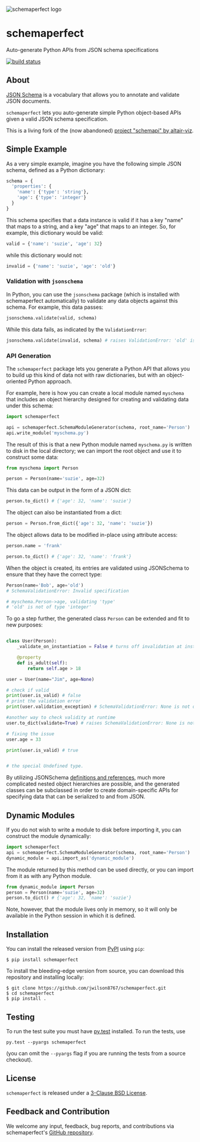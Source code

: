 ![schemaperfect logo](https://user-images.githubusercontent.com/10873576/92287170-f3dd4c80-eed6-11ea-81e4-2037d8a1e555.png)

# schemaperfect

Auto-generate Python APIs from JSON schema specifications

[![build status](http://img.shields.io/travis/jwilson8767/schemaperfect/master.svg?style=flat)](https://travis-ci.org/jwilson8767/schemaperfect)


## About

[JSON Schema](http://json-schema.org/) is a vocabulary that allows you to
annotate and validate JSON documents.

``schemaperfect`` lets you auto-generate simple Python object-based APIs given a valid JSON schema specification. 

This is a living fork of the (now abandoned) [project "schemapi" by altair-viz](https://github.com/altair-viz/schemapi).


## Simple Example

As a very simple example, imagine you have the following simple JSON schema,
defined as a Python dictionary:

```python
schema = {
  'properties': {
    'name': {'type': 'string'},
    'age': {'type': 'integer'}
  }
}
```

This schema specifies that a data instance is valid if it has a key "name" that
maps to a string, and a key "age" that maps to an integer.
So, for example, this dictionary would be valid:

```python
valid = {'name': 'suzie', 'age': 32}
```

while this dictionary would not:

```python
invalid = {'name': 'suzie', 'age': 'old'}
```


### Validation with ``jsonschema``


In Python, you can use the ``jsonschema`` package (which is installed with schemaperfect automatically) to validate any data objects against this schema. For example, this data passes:

```python
jsonschema.validate(valid, schema)
```

While this data fails, as indicated by the ``ValidationError``:

```python
jsonschema.validate(invalid, schema) # raises ValidationError: 'old' is not of type 'integer'
```

### API Generation

The ``schemaperfect`` package lets you generate a Python API that allows you to build
up this kind of data not with raw dictionaries, but with an object-oriented
Python approach.

For example, here is how you can create a local module named ``myschema`` that
includes an object hierarchy designed for creating and validating data under
this schema:

```python
import schemaperfect

api = schemaperfect.SchemaModuleGenerator(schema, root_name='Person')
api.write_module('myschema.py')
```

The result of this is that a new Python module named ``myschema.py`` is written
to disk in the local directory; we can import the root object and use it to construct
some data:

```python
from myschema import Person

person = Person(name='suzie', age=32)
```

This data can be output in the form of a JSON dict:

```python
person.to_dict() # {'age': 32, 'name': 'suzie'}
```

The object can also be instantiated from a dict:

```python
person = Person.from_dict({'age': 32, 'name': 'suzie'})
```

The object allows data to be modified in-place using attribute access:

```python
person.name = 'frank'

person.to_dict() # {'age': 32, 'name': 'frank'}
```

When the object is created, its entries are validated using JSONSchema to ensure that they have the correct type:

```python
Person(name='Bob', age='old')
# SchemaValidationError: Invalid specification

# myschema.Person->age, validating 'type'
# 'old' is not of type 'integer'
```

To go a step further, the generated class `Person` can be extended and fit to new purposes:  

```python

class User(Person):
    _validate_on_instantiation = False # turns off invalidation at instantiation time, requiring we check .is_valid.

    @property
    def is_adult(self):
        return self.age > 18

user = User(name="Jim", age=None) 

# check if valid
print(user.is_valid) # false
# print the validation error
print(user.validation_exception) # SchemaValidationError: None is not of type 'integer'

#another way to check validity at runtime
user.to_dict(validate=True) # raises SchemaValidationError: None is not of type 'integer'

# fixing the issue
user.age = 33

print(user.is_valid) # true


# the special Undefined type.

```

By utilizing JSONSchema
[definitions and references](https://cswr.github.io/JsonSchema/spec/definitions_references/), much more complicated nested object hierarchies are possible, and the generated classes can be subclassed in order to create domain-specific APIs for specifying data that can be serialized to and from JSON.

## Dynamic Modules

If you do not wish to write a module to disk before importing it, you can construct the
module dynamically:

```python
import schemaperfect
api = schemaperfect.SchemaModuleGenerator(schema, root_name='Person')
dynamic_module = api.import_as('dynamic_module')
```

The module returned by this method can be used directly, or you can import from it as
with any Python module.

```python
from dynamic_module import Person
person = Person(name='suzie', age=32)
person.to_dict() # {'age': 32, 'name': 'suzie'}
```

Note, however, that the module lives only in memory, so it will
only be available in the Python session in which it is defined.

## Installation

You can install the released version from [PyPI](http://pypi.python.org/pypi/schemaperfect) using ``pip``:

    $ pip install schemaperfect

To install the bleeding-edge version from source, you can download this
repository and installing locally:

    $ git clone https://github.com/jwilson8767/schemaperfect.git
    $ cd schemaperfect
    $ pip install .

## Testing

To run the test suite you must have [py.test](http://pytest.org/latest/) installed.
To run the tests, use

```
py.test --pyargs schemaperfect
```
(you can omit the `--pyargs` flag if you are running the tests from a source checkout).


## License

``schemaperfect`` is released under a [3-Clause BSD License](LICENSE).


## Feedback and Contribution

We welcome any input, feedback, bug reports, and contributions via schemaperfect's
[GitHub repository](http://github.com/jwilson8767/schemaperfect/).
